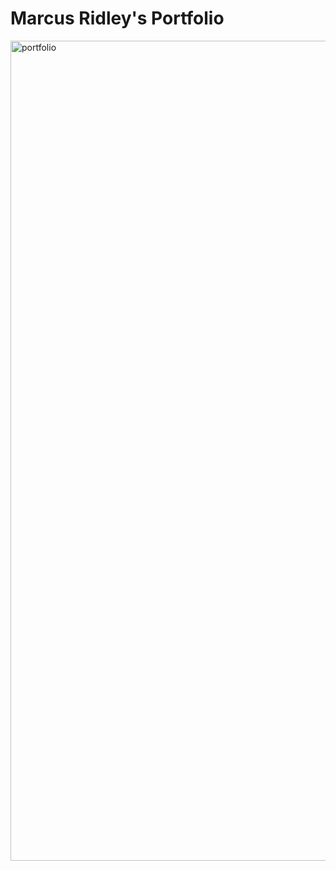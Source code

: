 # Marcus Ridley's Portfolio

<img width="1312" alt="portfolio" src="https://user-images.githubusercontent.com/67432727/106216947-319e8280-61a2-11eb-99b2-adf885c13298.png">